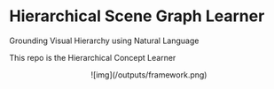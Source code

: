 # Hierarchical Scene Graph Learner
 Grounding Visual Hierarchy using Natural Language

This repo is the Hierarchical Concept Learner

<p align="center">
![img](/outputs/framework.png)
</p>
